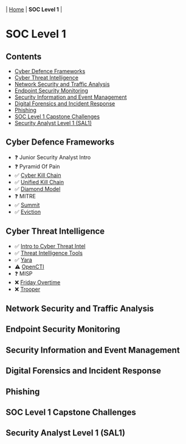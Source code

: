 | [Home](README.md) | **SOC Level 1** |

# SOC Level 1


## Contents

- [Cyber Defence Frameworks](#cyber-defence-frameworks)
- [Cyber Threat Intelligence](#cyber-threat-intelligence)
- [Network Security and Traffic Analysis](#network-security-and-traffic-analysis)
- [Endpoint Security Monitoring](#endpoint-security-monitoring)
- [Security Information and Event Management](#security-information-and-event-management)
- [Digital Forensics and Incident Response](#digital-forensics-and-incident-response)
- [Phishing](#phishing)
- [SOC Level 1 Capstone Challenges](#soc-level-1-capstone-challenges)
- [Security Analyst Level 1 (SAL1)](#security-analyst-level-1-sal1)


## Cyber Defence Frameworks

- ❓ Junior Security Analyst Intro
- ❓ Pyramid Of Pain
- ✅ [Cyber Kill Chain](Rooms/CyberKillChain.md)
- ✅ [Unified Kill Chain](Rooms/UnifiedKillChain.md)
- ✅ [Diamond Model](Rooms/DiamondModel.md)
- ❓ MITRE
- ✅ [Summit](Rooms/Summit.md)
- ✅ [Eviction](Rooms/Eviction.md)


## Cyber Threat Intelligence

- ✅ [Intro to Cyber Threat Intel](Rooms/IntrotoCyberThreatIntel.md)
- ✅ [Threat Intelligence Tools](Rooms/ThreatIntelligenceTools.md)
- ✅ [Yara](Rooms/Yara.md)
- ⚠️ [OpenCTI](Rooms/OpenCTI.md)
- ❓ MISP
- ❌ [Friday Overtime](Rooms/FridayOvertime.md)
- ❌ [Trooper](Rooms/Trooper.md)


## Network Security and Traffic Analysis


## Endpoint Security Monitoring


## Security Information and Event Management


## Digital Forensics and Incident Response


## Phishing


## SOC Level 1 Capstone Challenges


## Security Analyst Level 1 (SAL1)
